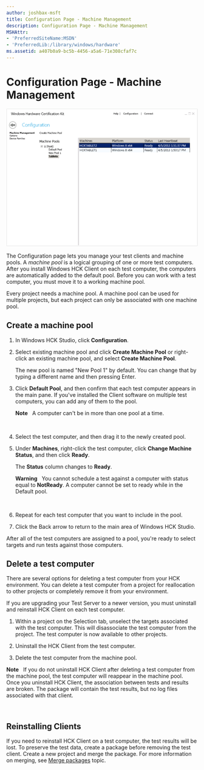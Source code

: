 ```yaml
---
author: joshbax-msft
title: Configuration Page - Machine Management
description: Configuration Page - Machine Management
MSHAttr:
- 'PreferredSiteName:MSDN'
- 'PreferredLib:/library/windows/hardware'
ms.assetid: a407b0a9-bc5b-4456-a5a6-71e308cfaf7c
---
```


# Configuration Page - Machine Management


![hck studio configuration machine management tab](images/hck-winb-studio-configuration-machinem.png)

The Configuration page lets you manage your test clients and machine pools. A *machine pool* is a logical grouping of one or more test computers. After you install Windows HCK Client on each test computer, the computers are automatically added to the default pool. Before you can work with a test computer, you must move it to a working machine pool.

Every project needs a machine pool. A machine pool can be used for multiple projects, but each project can only be associated with one machine pool.

## Create a machine pool


1.  In Windows HCK Studio, click **Configuration**.

2.  Select existing machine pool and click **Create Machine Pool** or right-click an existing machine pool, and select **Create Machine Pool**.

    The new pool is named "New Pool 1" by default. You can change that by typing a different name and then pressing Enter.

3.  Click **Default Pool**, and then confirm that each test computer appears in the main pane. If you've installed the Client software on multiple test computers, you can add any of them to the pool.

    **Note**  
    A computer can't be in more than one pool at a time.

     

4.  Select the test computer, and then drag it to the newly created pool.

5.  Under **Machines**, right-click the test computer, click **Change Machine Status**, and then click **Ready**.

    The **Status** column changes to **Ready**.

    **Warning**  
    You cannot schedule a test against a computer with status equal to **NotReady**. A computer cannot be set to ready while in the Default pool.

     

6.  Repeat for each test computer that you want to include in the pool.

7.  Click the Back arrow to return to the main area of Windows HCK Studio.

After all of the test computers are assigned to a pool, you're ready to select targets and run tests against those computers.

## Delete a test computer


There are several options for deleting a test computer from your HCK environment. You can delete a test computer from a project for reallocation to other projects or completely remove it from your environment.

If you are upgrading your Test Server to a newer version, you must uninstall and reinstall HCK Client on each test computer.

1.  Within a project on the Selection tab, unselect the targets associated with the test computer. This will disassociate the test computer from the project. The test computer is now available to other projects.

2.  Uninstall the HCK Client from the test computer.

3.  Delete the test computer from the machine pool.

**Note**  
If you do not uninstall HCK Client after deleting a test computer from the machine pool, the test computer will reappear in the machine pool. Once you uninstall HCK Client, the association between tests and results are broken. The package will contain the test results, but no log files associated with that client.

 

## Reinstalling Clients


If you need to reinstall HCK Client on a test computer, the test results will be lost. To preserve the test data, create a package before removing the test client. Create a new project and merge the package. For more information on merging, see [Merge packages](merge-packages.md) topic.

 

 






